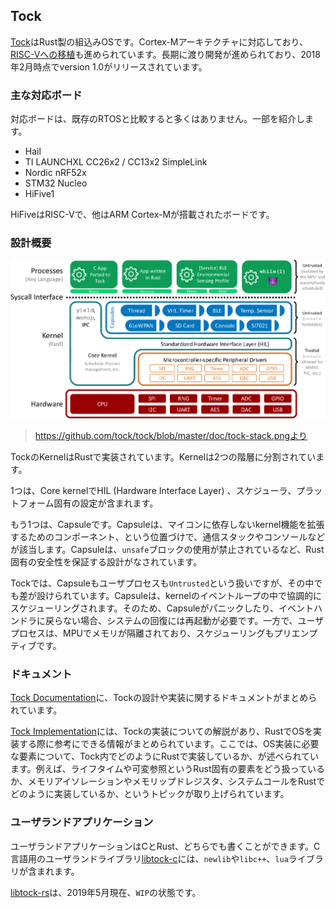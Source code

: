## Tock

[Tock]はRust製の組込みOSです。Cortex-Mアーキテクチャに対応しており、[RISC-Vへの移植]も進められています。長期に渡り開発が進められており、2018年2月時点でversion 1.0がリリースされています。

[Tock]: https://www.tockos.org/
[GitHub Tock]: https://github.com/tock
[RISC-Vへの移植]: https://github.com/tock/tock/issues/1135

### 主な対応ボード

対応ボードは、既存のRTOSと比較すると多くはありません。一部を紹介します。

- Hail
- TI LAUNCHXL CC26x2 / CC13x2 SimpleLink
- Nordic nRF52x
- STM32 Nucleo
- HiFive1

HiFiveはRISC-Vで、他はARM Cortex-Mが搭載されたボードです。

### 設計概要

<p align="center">
<img title="Tock stack" src="../assets/tock-stack.png">
</p>

> https://github.com/tock/tock/blob/master/doc/tock-stack.pngより

TockのKernelはRustで実装されています。Kernelは2つの階層に分割されています。

1つは、Core kernelでHIL (Hardware Interface Layer) 、スケジューラ、プラットフォーム固有の設定が含まれます。

もう1つは、Capsuleです。Capsuleは、マイコンに依存しないkernel機能を拡張するためのコンポーネント、という位置づけで、通信スタックやコンソールなどが該当します。Capsuleは、`unsafe`ブロックの使用が禁止されているなど、Rust固有の安全性を保証する設計がなされています。

Tockでは、Capsuleもユーザプロセスも`Untrusted`という扱いですが、その中でも差が設けられています。Capsuleは、kernelのイベントループの中で協調的にスケジューリングされます。そのため、Capsuleがパニックしたり、イベントハンドラに戻らない場合、システムの回復には再起動が必要です。一方で、ユーザプロセスは、MPUでメモリが隔離されており、スケジューリングもプリエンプティブです。

### ドキュメント

[Tock Documentation]に、Tockの設計や実装に関するドキュメントがまとめられています。

[Tock Documentation]: https://github.com/tock/tock/tree/master/doc

[Tock Implementation]には、Tockの実装についての解説があり、RustでOSを実装する際に参考にできる情報がまとめられています。ここでは、OS実装に必要な要素について、Tock内でどのようにRustで実装しているか、が述べられています。例えば、ライフタイムや可変参照というRust固有の要素をどう扱っているか、メモリアイソレーションやメモリップドレジスタ、システムコールをRustでどのように実装しているか、というトピックが取り上げられています。

[Tock Implementation]: https://github.com/tock/tock/tree/master/doc#tock-implementation

### ユーザランドアプリケーション

ユーザランドアプリケーションはCとRust、どちらでも書くことができます。C言語用のユーザランドライブラリ[libtock-c]には、`newlib`や`libc++`、`lua`ライブラリが含まれます。

[libtock-c]: https://github.com/tock/libtock-c

[libtock-rs]は、2019年5月現在、`WIP`の状態です。

[libtock-rs]: https://github.com/tock/libtock-rs
